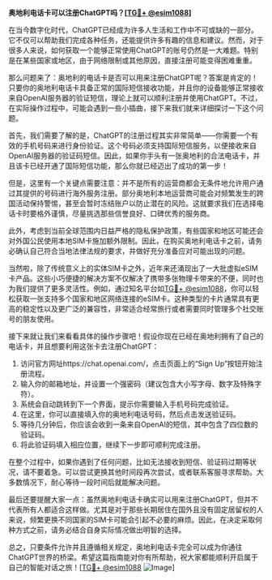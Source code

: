 **奥地利电话卡可以注册ChatGPT吗？[[TG💪+ @esim1088](https://t.me/s/esim1088)]**

在当今数字化时代，ChatGPT已经成为许多人生活和工作中不可或缺的一部分。它不仅可以帮助我们完成各种任务，还能提供许多有趣的信息和建议。然而，对于很多人来说，如何获取一个能够正常使用ChatGPT的账号仍然是一大难题。特别是在某些国家或地区，由于网络限制或其他原因，直接注册可能变得困难重重。

那么问题来了：奥地利的电话卡是否可以用来注册ChatGPT呢？答案是肯定的！只要你的奥地利电话卡具备正常的国际短信接收功能，并且你的设备能够正常接收来自OpenAI服务器的验证短信，理论上就可以顺利注册并使用ChatGPT。不过，在实际操作过程中，可能会遇到一些小插曲，接下来我们就来详细探讨一下这个问题。

首先，我们需要了解的是，ChatGPT的注册过程其实非常简单——你需要一个有效的手机号码来进行身份验证。这个号码必须支持国际短信服务，以便接收来自OpenAI服务器的验证码短信。因此，如果你手头有一张奥地利的合法电话卡，并且该卡已经开通了国际短信功能，那么你就已经迈出了成功的第一步！

但是，这里有一个关键点需要注意：并不是所有的运营商都会无条件地允许用户通过其提供的号码进行海外服务注册。部分奥地利本地运营商可能会对频繁发生的跨国活动保持警惕，甚至会暂时冻结账户以防止潜在的风险。这就要求我们在选择电话卡时要格外谨慎，尽量挑选那些信誉良好、口碑优秀的服务商。

此外，考虑到当前全球范围内日益严格的隐私保护政策，有些国家和地区可能还会对外国公民使用本地SIM卡施加额外限制。因此，在购买奥地利电话卡之前，请务必确认自己符合当地法律法规的要求，并做好充分准备应对可能出现的问题。

当然啦，除了传统意义上的实体SIM卡之外，近年来还涌现出了一大批虚拟eSIM卡产品。这些小巧便捷的解决方案不仅解决了携带多张物理卡带来的不便，同时也为我们提供了更多灵活性。例如，通过知名平台如[TG💪+ @esim1088](https://t.me/s/esim1088)，你可以轻松获取一张支持多个国家和地区网络连接的eSIM卡。这种类型的卡片通常具有更高的稳定性以及更广泛的兼容性，非常适合经常旅行或者需要同时管理多个社交账号的朋友使用。

接下来就让我们来看看具体的操作步骤吧！假设你现在已经在奥地利拥有了自己的电话卡，并且想要利用这张卡去注册ChatGPT：

1. 访问官方网址https://chat.openai.com/，点击页面上的“Sign Up”按钮开始注册流程。
2. 输入你的邮箱地址，并设置一个强密码（建议包含大小写字母、数字及特殊字符）。
3. 系统会自动跳转到下一个界面，提示你需要输入手机号码完成验证。
4. 在这里，你可以直接填入你的奥地利电话号码，然后点击发送验证码。
5. 等待几分钟后，你应该会收到一条来自OpenAI的短信，其中包含了四位数的验证码。
6. 将此验证码填入相应位置，继续下一步即可顺利完成注册。

在整个过程中，如果你遇到了任何问题，比如无法接收到短信、验证码过期等状况，请不要着急。可以尝试更换其他时间段再次尝试，或者联系客服寻求帮助。大多数情况下，耐心等待一段时间后就能解决问题。

最后还要提醒大家一点：虽然奥地利电话卡确实可以用来注册ChatGPT，但并不代表所有人都适合这样做。尤其是对于那些长期居住在国外且没有固定居留权的人来说，频繁更换不同国家的SIM卡可能会引起不必要的麻烦。因此，在决定采取何种方式之前，请务必结合自身实际情况做出明智的选择。

总之，只要条件允许并且遵循相关规定，奥地利电话卡完全可以成为你通往ChatGPT世界的桥梁。希望这篇指南能对你有所帮助，祝大家都能顺利开启属于自己的智能对话之旅！[[TG💪+ @esim1088](https://t.me/s/esim1088) ![Image](https://i.postimg.cc/4NQfJmqS/Snipaste-2025-05-13-00-14-12.png)]